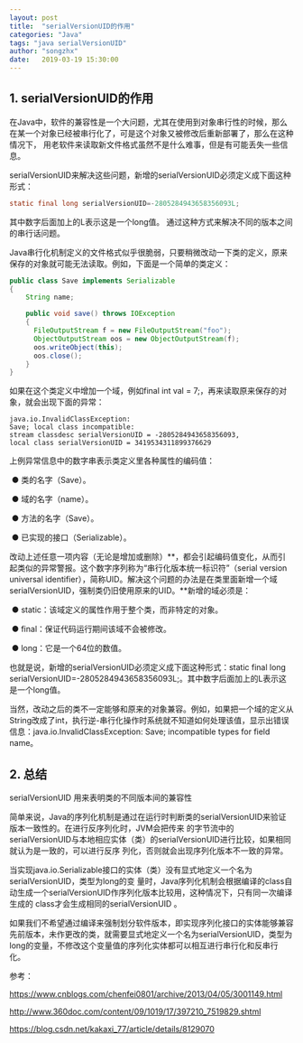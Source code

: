 ```yaml
---
layout: post
title:  "serialVersionUID的作用"
categories: "Java"
tags: "java serialVersionUID"
author: "songzhx"
date:   2019-03-19 15:30:00
---
```


## 1. serialVersionUID的作用

 在Java中，软件的兼容性是一个大问题，尤其在使用到对象串行性的时候，那么在某一个对象已经被串行化了，可是这个对象又被修改后重新部署了，那么在这种情况下， 用老软件来读取新文件格式虽然不是什么难事，但是有可能丢失一些信息。

 serialVersionUID来解决这些问题，新增的serialVersionUID必须定义成下面这种形式：

```java
static final long serialVersionUID=-2805284943658356093L;
```

其中数字后面加上的L表示这是一个long值。 通过这种方式来解决不同的版本之间的串行话问题。

​     Java串行化机制定义的文件格式似乎很脆弱，只要稍微改动一下类的定义，原来保存的对象就可能无法读取。例如，下面是一个简单的类定义： 

```java
public class Save implements Serializable
{
    String name;

    public void save() throws IOException
    {
      FileOutputStream f = new FileOutputStream("foo");
      ObjectOutputStream oos = new ObjectOutputStream(f);
      oos.writeObject(this);
      oos.close();
    }
}
```


如果在这个类定义中增加一个域，例如final int val = 7;，再来读取原来保存的对象，就会出现下面的异常： 

```
java.io.InvalidClassException:
Save; local class incompatible:
stream classdesc serialVersionUID = -2805284943658356093,
local class serialVersionUID = 3419534311899376629
```


上例异常信息中的数字串表示类定义里各种属性的编码值： 

​	● 类的名字（Save）。 

​	● 域的名字（name）。 

​	● 方法的名字（Save）。 

​	● 已实现的接口（Serializable）。 

改动上述任意一项内容（无论是增加或删除）**，都会引起编码值变化，从而引起类似的异常警报。这个数字序列称为“串行化版本统一标识符”（serial version universal identifier），简称UID。解决这个问题的办法是在类里面新增一个域serialVersionUID，强制类仍旧使用原来的UID。**新增的域必须是： 

​	● static：该域定义的属性作用于整个类，而非特定的对象。 

​	● final：保证代码运行期间该域不会被修改。 

​	● long：它是一个64位的数值。 

也就是说，新增的serialVersionUID必须定义成下面这种形式：static final long serialVersionUID=-2805284943658356093L;。其中数字后面加上的L表示这是一个long值。 

当然，改动之后的类不一定能够和原来的对象兼容。例如，如果把一个域的定义从String改成了int，执行逆-串行化操作时系统就不知道如何处理该值，显示出错误信息：java.io.InvalidClassException: Save; incompatible types for field name。



## 2. 总结

serialVersionUID 用来表明类的不同版本间的兼容性 

简单来说，Java的序列化机制是通过在运行时判断类的serialVersionUID来验证版本一致性的。在进行反序列化时，JVM会把传来 的字节流中的serialVersionUID与本地相应实体（类）的serialVersionUID进行比较，如果相同就认为是一致的，可以进行反序 列化，否则就会出现序列化版本不一致的异常。 

当实现java.io.Serializable接口的实体（类）没有显式地定义一个名为serialVersionUID，类型为long的变 量时，Java序列化机制会根据编译的class自动生成一个serialVersionUID作序列化版本比较用，这种情况下，只有同一次编译生成的 class才会生成相同的serialVersionUID 。 

如果我们不希望通过编译来强制划分软件版本，即实现序列化接口的实体能够兼容先前版本，未作更改的类，就需要显式地定义一个名为serialVersionUID，类型为long的变量，不修改这个变量值的序列化实体都可以相互进行串行化和反串行化。       

参考：

https://www.cnblogs.com/chenfei0801/archive/2013/04/05/3001149.html

<http://www.360doc.com/content/09/1019/17/397210_7519829.shtml>

https://blog.csdn.net/kakaxi_77/article/details/8129070
